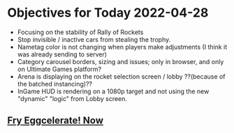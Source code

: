 # Objectives for Today 2022-04-28

- Focusing on the stability of Rally of Rockets
- Stop invisible / inactive cars from stealing the trophy.
- Nametag color is not changing when players make adjustments (I think it was already sending to server)
- Category carousel borders, sizing and issues; only in browser, and only on Ultimate Games platform?
- Arena is displaying on the rocket selection screen / lobby ??(because of the batched instancing)??
- InGame HUD is rendering on a 1080p target and not using the new "dynamic" "logic" from Lobby screen.

## [Fry Eggcelerate! Now](https://store.steampowered.com/app/1902100/Winter_Eggspansion_for_Eggcelerate/)
